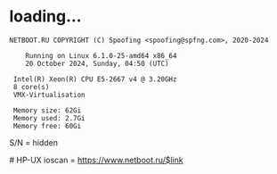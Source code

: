 # loading...
```
NETBOOT.RU COPYRIGHT (C) Spoofing <spoofing@spfng.com>, 2020-2024

	Running on Linux 6.1.0-25-amd64 x86_64
	20 October 2024, Sunday, 04:50 (UTC)

 Intel(R) Xeon(R) CPU E5-2667 v4 @ 3.20GHz
 8 core(s)
 VMX-Virtualisation

 Memory size: 62Gi
 Memory used: 2.7Gi
 Memory free: 60Gi
```
S/N = hidden

\# HP-UX ioscan = https://www.netboot.ru/$link
